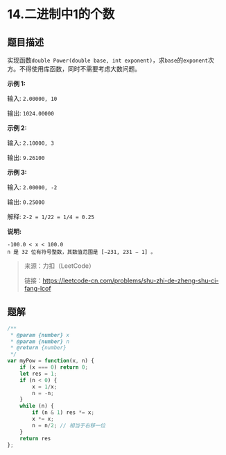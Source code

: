 # 14.二进制中1的个数

## 题目描述

实现函数`double Power(double base, int exponent)`，求`base`的`exponent`次方。不得使用库函数，同时不需要考虑大数问题。

**示例 1:**

输入: `2.00000, 10`

输出: `1024.00000`

**示例 2:**

输入: `2.10000, 3`

输出: `9.26100`

**示例 3:**

输入: `2.00000, -2`

输出: `0.25000`

解释: `2-2 = 1/22 = 1/4 = 0.25`

**说明:**

```
-100.0 < x < 100.0
n 是 32 位有符号整数，其数值范围是 [−231, 231 − 1] 。
```

> 来源：力扣（LeetCode）
>
> 链接：https://leetcode-cn.com/problems/shu-zhi-de-zheng-shu-ci-fang-lcof

## 题解

```js
/**
 * @param {number} x
 * @param {number} n
 * @return {number}
 */
var myPow = function(x, n) {
    if (x === 0) return 0;
    let res = 1;
    if (n < 0) {
        x = 1/x;
        n = -n;
    }
    while (n) {
        if (n & 1) res *= x;
        x *= x;
        n = n/2; // 相当于右移一位
    }
    return res
};
```


